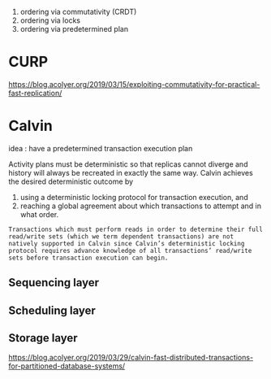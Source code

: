 
1. ordering via commutativity (CRDT)
2. ordering via locks 
3. ordering via predetermined plan

# CURP

https://blog.acolyer.org/2019/03/15/exploiting-commutativity-for-practical-fast-replication/

# Calvin

idea : have a predetermined transaction execution plan

Activity plans must be deterministic so that replicas cannot diverge and history will always be recreated in exactly the same way. 
Calvin achieves the desired deterministic outcome by 
1. using a deterministic locking protocol for transaction execution, and 
2. reaching a global agreement about which transactions to attempt and in what order.

```
Transactions which must perform reads in order to determine their full read/write sets (which we term dependent transactions) are not natively supported in Calvin since Calvin’s deterministic locking protocol requires advance knowledge of all transactions’ read/write sets before transaction execution can begin.
```

## Sequencing layer

## Scheduling layer

## Storage layer

https://blog.acolyer.org/2019/03/29/calvin-fast-distributed-transactions-for-partitioned-database-systems/
